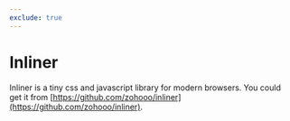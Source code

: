 ```yaml
---
exclude: true
---
```


Inliner
=======

Inliner is a tiny css and javascript library for modern browsers. You could get it from [https://github.com/zohooo/inliner](https://github.com/zohooo/inliner).
